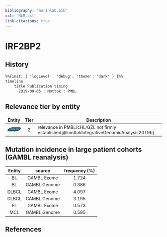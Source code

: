 ```yaml
---
bibliography: 'morinlab.bib'
csl: 'NLM.csl'
link-citations: true
---
```


# IRF2BP2

## History

```mermaid
%%{init: { 'logLevel': 'debug', 'theme': 'dark' } }%%
timeline
    title Publication timing
      2019-09-05 : Mottok : PMBL
```


## Relevance tier by entity

|Entity|Tier|Description|
|:------:|:----:|--------------------------------------|
|![PMBL](images/icons/PMBL_tier2.png)|2|relevance in PMBL/cHL/GZL not firmly established[@mottokIntegrativeGenomicAnalysis2019b]|


## Mutation incidence in large patient cohorts (GAMBL reanalysis)

|Entity|source |frequency (%)|
|:------:|:----:|:----:|
|BL|GAMBL Exome |1.724 |
|BL|GAMBL Genome |0.386 |
|DLBCL|GAMBL Exome |4.097 |
|DLBCL|GAMBL Genome |3.195 |
|FL|GAMBL Exome |0.573 |
|MCL|GAMBL Genome |0.585 |


## References


